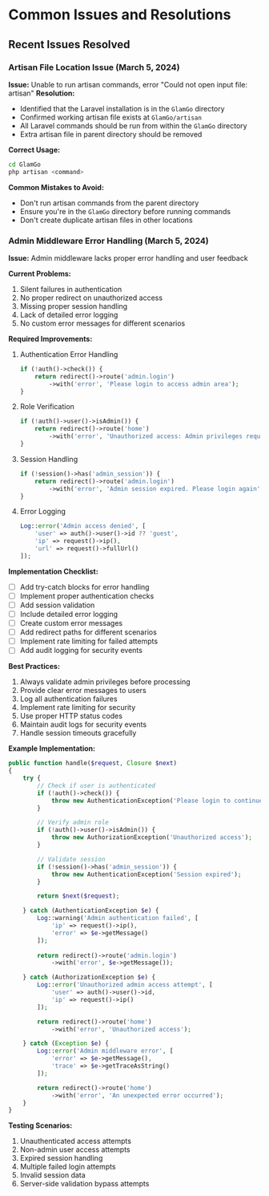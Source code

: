 # Common Issues and Resolutions

## Recent Issues Resolved

### Artisan File Location Issue (March 5, 2024)
**Issue:** Unable to run artisan commands, error "Could not open input file: artisan"
**Resolution:** 
- Identified that the Laravel installation is in the `GlamGo` directory
- Confirmed working artisan file exists at `GlamGo/artisan`
- All Laravel commands should be run from within the `GlamGo` directory
- Extra artisan file in parent directory should be removed

**Correct Usage:**
```bash
cd GlamGo
php artisan <command>
```

**Common Mistakes to Avoid:**
- Don't run artisan commands from the parent directory
- Ensure you're in the `GlamGo` directory before running commands
- Don't create duplicate artisan files in other locations 

### Admin Middleware Error Handling (March 5, 2024)
**Issue:** Admin middleware lacks proper error handling and user feedback

**Current Problems:**
1. Silent failures in authentication
2. No proper redirect on unauthorized access
3. Missing proper session handling
4. Lack of detailed error logging
5. No custom error messages for different scenarios

**Required Improvements:**
1. Authentication Error Handling
   ```php
   if (!auth()->check()) {
       return redirect()->route('admin.login')
           ->with('error', 'Please login to access admin area');
   }
   ```

2. Role Verification
   ```php
   if (!auth()->user()->isAdmin()) {
       return redirect()->route('home')
           ->with('error', 'Unauthorized access: Admin privileges required');
   }
   ```

3. Session Handling
   ```php
   if (!session()->has('admin_session')) {
       return redirect()->route('admin.login')
           ->with('error', 'Admin session expired. Please login again');
   }
   ```

4. Error Logging
   ```php
   Log::error('Admin access denied', [
       'user' => auth()->user()->id ?? 'guest',
       'ip' => request()->ip(),
       'url' => request()->fullUrl()
   ]);
   ```

**Implementation Checklist:**
- [ ] Add try-catch blocks for error handling
- [ ] Implement proper authentication checks
- [ ] Add session validation
- [ ] Include detailed error logging
- [ ] Create custom error messages
- [ ] Add redirect paths for different scenarios
- [ ] Implement rate limiting for failed attempts
- [ ] Add audit logging for security events

**Best Practices:**
1. Always validate admin privileges before processing
2. Provide clear error messages to users
3. Log all authentication failures
4. Implement rate limiting for security
5. Use proper HTTP status codes
6. Maintain audit logs for security events
7. Handle session timeouts gracefully

**Example Implementation:**
```php
public function handle($request, Closure $next)
{
    try {
        // Check if user is authenticated
        if (!auth()->check()) {
            throw new AuthenticationException('Please login to continue');
        }

        // Verify admin role
        if (!auth()->user()->isAdmin()) {
            throw new AuthorizationException('Unauthorized access');
        }

        // Validate session
        if (!session()->has('admin_session')) {
            throw new AuthenticationException('Session expired');
        }

        return $next($request);

    } catch (AuthenticationException $e) {
        Log::warning('Admin authentication failed', [
            'ip' => request()->ip(),
            'error' => $e->getMessage()
        ]);
        
        return redirect()->route('admin.login')
            ->with('error', $e->getMessage());

    } catch (AuthorizationException $e) {
        Log::error('Unauthorized admin access attempt', [
            'user' => auth()->user()->id,
            'ip' => request()->ip()
        ]);

        return redirect()->route('home')
            ->with('error', 'Unauthorized access');

    } catch (Exception $e) {
        Log::error('Admin middleware error', [
            'error' => $e->getMessage(),
            'trace' => $e->getTraceAsString()
        ]);

        return redirect()->route('home')
            ->with('error', 'An unexpected error occurred');
    }
}
```

**Testing Scenarios:**
1. Unauthenticated access attempts
2. Non-admin user access attempts
3. Expired session handling
4. Multiple failed login attempts
5. Invalid session data
6. Server-side validation bypass attempts 